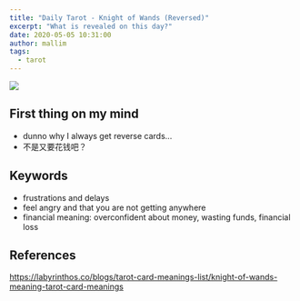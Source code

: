 ```yaml
---
title: "Daily Tarot - Knight of Wands (Reversed)"
excerpt: "What is revealed on this day?"
date: 2020-05-05 10:31:00
author: mallim
tags:
  - tarot
---
```


![](/images/tarot/baidu_knight_of_wands_reversed.png)

## First thing on my mind

- dunno why I always get reverse cards...
- 不是又要花钱吧？

## Keywords

- frustrations and delays
- feel angry and that you are not getting anywhere
- financial meaning: overconfident about money, wasting funds, financial loss

## References

https://labyrinthos.co/blogs/tarot-card-meanings-list/knight-of-wands-meaning-tarot-card-meanings